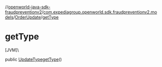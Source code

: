 //[openworld-java-sdk-fraudpreventionv2](../../../index.md)/[com.expediagroup.openworld.sdk.fraudpreventionv2.models](../index.md)/[OrderUpdate](index.md)/[getType](get-type.md)

# getType

[JVM]\

public [UpdateType](../-update-type/index.md)[getType](get-type.md)()
